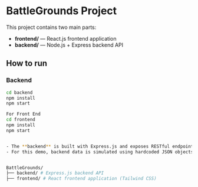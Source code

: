 # BattleGrounds Project

This project contains two main parts:

- **frontend/** — React.js frontend application
- **backend/** — Node.js + Express backend API

## How to run

### Backend
```bash
cd backend
npm install
npm start

For Front End 
cd frontend
npm install
npm start


- The **backend** is built with Express.js and exposes RESTful endpoints serving server and settings data.
- For this demo, backend data is simulated using hardcoded JSON objects instead of a database.


BattleGrounds/
├── backend/ # Express.js backend API
├── frontend/ # React frontend application (Tailwind CSS)
